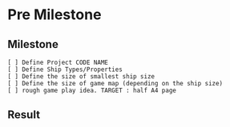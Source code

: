 # Pre Milestone

## Milestone

    [ ] Define Project CODE NAME  
    [ ] Define Ship Types/Properties
    [ ] Define the size of smallest ship size 
    [ ] Define the size of game map (depending on the ship size)
    [ ] rough game play idea. TARGET : half A4 page

## Result
